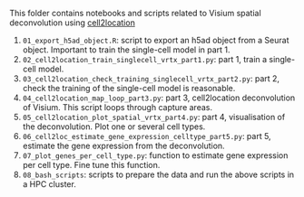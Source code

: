 This folder contains notebooks and scripts related to Visium spatial deconvolution using [cell2location](https://colab.research.google.com/github/BayraktarLab/cell2location/blob/master/docs/notebooks/cell2location_tutorial.ipynb) 


1) `01_export_h5ad_object.R`: script to export an h5ad object from a Seurat object. Important to train the single-cell model in part 1.
2) `02_cell2location_train_singlecell_vrtx_part1.py`: part 1, train a single-cell model.
3) `03_cell2location_check_training_singlecell_vrtx_part2.py`: part 2, check the training of the single-cell model is reasonable.
4) `04_cell2location_map_loop_part3.py`: part 3, cell2location deconvolution of Visium. This script loops through capture areas.
5) `05_cell2location_plot_spatial_vrtx_part4.py`: part 4, visualisation of the deconvolution. Plot one or several cell types.
6) `06_cell2loc_estimate_gene_expression_celltype_part5.py`: part 5, estimate the gene expression from the deconvolution.
7) `07_plot_genes_per_cell_type.py`: function to estimate gene expression per cell type. Fine tune this function.
8) `08_bash_scripts`: scripts to prepare the data and run the above scripts in a HPC cluster. 

